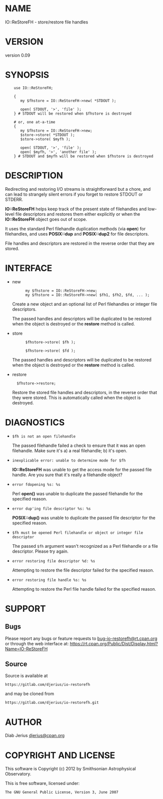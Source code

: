 # NAME

IO::ReStoreFH - store/restore file handles

# VERSION

version 0.09

# SYNOPSIS

        use IO::ReStoreFH;

        {
           my $fhstore = IO::ReStoreFH->new( *STDOUT );

           open( STDOUT, '>', 'file' );
        } # STDOUT will be restored when $fhstore is destroyed

        # or, one at-a-time
        {
           my $fhstore = IO::ReStoreFH->new;
           $store->store( *STDOUT );
           $store->store( $myfh );

           open( STDOUT, '>', 'file' );
           open( $myfh, '>', 'another file' );
        } # STDOUT and $myfh will be restored when $fhstore is destroyed

# DESCRIPTION

Redirecting and restoring I/O streams is straightforward but a chore,
and can lead to strangely silent errors if you forget to restore
STDOUT or STDERR.

**IO::ReStoreFH** helps keep track of the present state of filehandles and
low-level file descriptors and restores them either explicitly or when
the **IO::ReStoreFH** object goes out of scope.

It uses the standard Perl filehandle duplication methods (via **open**)
for filehandles, and uses **POSIX::dup** and **POSIX::dup2** for file
descriptors.

File handles and descriptors are restored in the reverse order that
they are stored.

# INTERFACE

- new

            my $fhstore = IO::ReStoreFH->new;
            my $fhstore = IO::ReStoreFH->new( $fh1, $fh2, $fd, ... );

    Create a new object and an optional list of Perl filehandles or
    integer file descriptors.

    The passed handles and descriptors will be duplicated to be restored
    when the object is destroyed or the **restore** method is called.

- store

            $fhstore->store( $fh );

            $fhstore->store( $fd );

    The passed handles and descriptors will be duplicated to be restored
    when the object is destroyed or the **restore** method is called.

- restore

        $fhstore->restore;

    Restore the stored file handles and descriptors, in the reverse order
    that they were stored.  This is automatically called when the object
    is destroyed.

# DIAGNOSTICS

- `$fh is not an open filehandle`

    The passed filehandle failed a check to ensure that it was an open
    filehandle.  Make sure it's a) a real filehandle; b) it's open.

- `inexplicable error: unable to determine mode for $fh`

    **IO::ReStoreFH** was unable to get the access mode for the passed file
    handle.  Are you sure that it's really a filehandle object?

- `error fdopening %s: %s`

    Perl **open()** was unable to duplicate the passed filehandle for the
    specified reason.

- `error dup'ing file descriptor %s: %s`

    **POSIX::dup()** was unable to duplicate the passed file descriptor for the
    specified reason.

- `$fh must be opened Perl filehandle or object or integer file descriptor`

    The passed `$fh` argument wasn't recognized as a Perl filehandle or a
    file descriptor.  Please try again.

- `error restoring file descriptor %d: %s`

    Attempting to restore the file descriptor failed for the specified reason.

- `error restoring file handle %s: %s`

    Attempting to restore the Perl file handle failed for the specified reason.

# SUPPORT

## Bugs

Please report any bugs or feature requests to bug-io-restorefh@rt.cpan.org  or through the web interface at: https://rt.cpan.org/Public/Dist/Display.html?Name=IO-ReStoreFH

## Source

Source is available at

    https://gitlab.com/djerius/io-restorefh

and may be cloned from

    https://gitlab.com/djerius/io-restorefh.git

# AUTHOR

Diab Jerius <djerius@cpan.org>

# COPYRIGHT AND LICENSE

This software is Copyright (c) 2012 by Smithsonian Astrophysical Observatory.

This is free software, licensed under:

    The GNU General Public License, Version 3, June 2007
